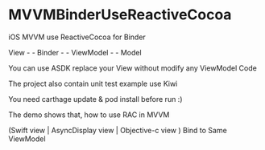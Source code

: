 # MVVMBinderUseReactiveCocoa
iOS MVVM use ReactiveCocoa for Binder



View - - Binder - - ViewModel - - Model

You can use ASDK replace your View without modify any ViewModel Code

The project also contain unit test example use Kiwi

You need carthage update & pod install before run :)


The demo shows that, how to use RAC in MVVM

(Swift view | AsyncDisplay view | Objective-c view ) Bind to Same ViewModel 
